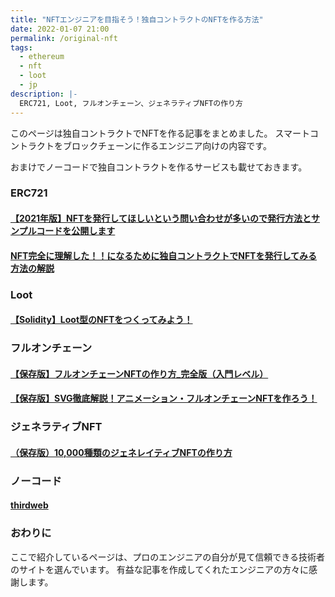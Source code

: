 ```yaml
---
title: "NFTエンジニアを目指そう！独自コントラクトのNFTを作る方法"
date: 2022-01-07 21:00
permalink: /original-nft
tags:
  - ethereum
  - nft
  - loot
  - jp
description: |-
  ERC721, Loot, フルオンチェーン、ジェネラティブNFTの作り方
---
```


このページは独自コントラクトでNFTを作る記事をまとめました。
スマートコントラクトをブロックチェーンに作るエンジニア向けの内容です。

おまけでノーコードで独自コントラクトを作るサービスも載せておきます。

### ERC721
#### [【2021年版】NFTを発行してほしいという問い合わせが多いので発行方法とサンプルコードを公開します](https://www.blockchainengineer.tokyo/entry/2021-issue-nft-code)
#### [NFT完全に理解した！！になるために独自コントラクトでNFTを発行してみる方法の解説](https://zenn.dev/razokulover/articles/7db2340f14c2cd)


### Loot
#### [【Solidity】Loot型のNFTをつくってみよう！](https://ethereumnavi.com/2021/11/10/how-to-create-loot-nft/)

### フルオンチェーン
#### [【保存版】フルオンチェーンNFTの作り方_完全版（入門レベル）](https://note.com/standenglish/n/ne2f5f684faae)
#### [【保存版】SVG徹底解説！アニメーション・フルオンチェーンNFTを作ろう！](https://note.com/standenglish/n/nc2b326cd07ba)

### ジェネラティブNFT
#### [（保存版）10,000種類のジェネレイティブNFTの作り方](https://note.com/standenglish/n/nf6931087b3bb)

### ノーコード
#### [thirdweb](https://thirdweb.com/)


### おわりに
ここで紹介しているページは、プロのエンジニアの自分が見て信頼できる技術者のサイトを選んでいます。
有益な記事を作成してくれたエンジニアの方々に感謝します。
